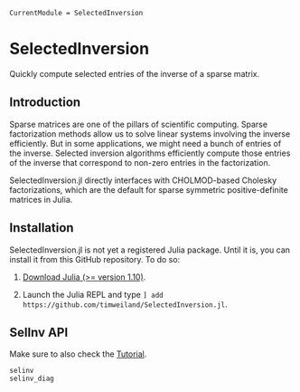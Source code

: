 ```@meta
CurrentModule = SelectedInversion
```

# SelectedInversion

Quickly compute selected entries of the inverse of a sparse matrix.

## Introduction

Sparse matrices are one of the pillars of scientific computing. Sparse factorization methods allow us to solve linear systems involving the inverse efficiently. But in some applications, we might need a bunch of entries of the inverse. Selected inversion algorithms efficiently compute those entries of the inverse that correspond to non-zero entries in the factorization.

SelectedInversion.jl directly interfaces with CHOLMOD-based Cholesky factorizations, which are the default for sparse symmetric positive-definite matrices in Julia.

## Installation

SelectedInversion.jl is not yet a registered Julia package.
Until it is, you can install it from this GitHub repository.
To do so:

1. [Download Julia (>= version 1.10)](https://julialang.org/downloads/).

2. Launch the Julia REPL and type `] add https://github.com/timweiland/SelectedInversion.jl`. 

## SelInv API

Make sure to also check the [Tutorial](@ref).

```@docs
selinv
selinv_diag
```
